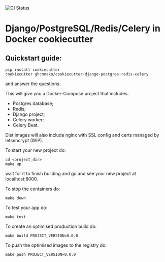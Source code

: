 ![CI Status](https://github.com/mnako/cookiecutter-django-postgres-redis-celery/workflows/CI/badge.svg)

# Django/PostgreSQL/Redis/Celery in Docker cookiecutter

##  Quickstart guide:

    pip install cookiecutter
    cookiecutter gh:mnako/cookiecutter-django-postgres-redis-celery

and answer the questions.

This will give you a Docker-Compose project that includes:

* Postgres database;
* Redis; 
* Django project;
* Celery worker;
* Celery Beat.

Dist images will also include nginx with SSL config and certs managed by 
letsencrypt (WIP).

To start your new project do:

    cd <project_dir>
    make up

wait for it to finish building and go and see your new project at 
localhost:8000.

To stop the containers do:

    make down
    
To test your app do:

    make test
    
To create an optimised production build do:

    make build PROJECT_VERSION=0.0.0
    
To push the optimised images to the registry do:

    make push PROJECT_VERSION=0.0.0
